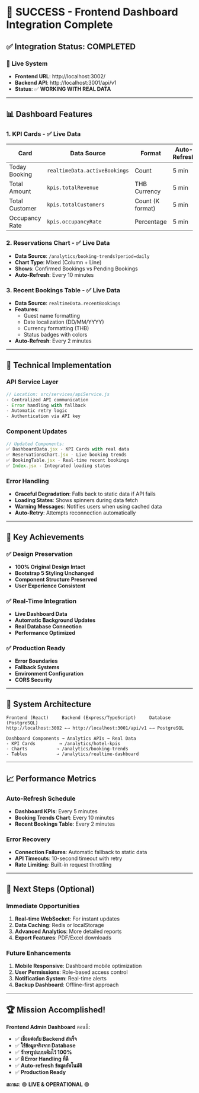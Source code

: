 # 🎉 SUCCESS - Frontend Dashboard Integration Complete

## ✅ Integration Status: **COMPLETED**

### 🚀 Live System
- **Frontend URL**: http://localhost:3002/
- **Backend API**: http://localhost:3001/api/v1
- **Status**: ✅ **WORKING WITH REAL DATA**

---

## 📊 Dashboard Features

### 1. **KPI Cards** - ✅ Live Data
| Card | Data Source | Format | Auto-Refresh |
|------|-------------|--------|--------------|
| Today Booking | `realtimeData.activeBookings` | Count | 5 min |
| Total Amount | `kpis.totalRevenue` | THB Currency | 5 min |
| Total Customer | `kpis.totalCustomers` | Count (K format) | 5 min |
| Occupancy Rate | `kpis.occupancyRate` | Percentage | 5 min |

### 2. **Reservations Chart** - ✅ Live Data
- **Data Source**: `/analytics/booking-trends?period=daily`
- **Chart Type**: Mixed (Column + Line)
- **Shows**: Confirmed Bookings vs Pending Bookings
- **Auto-Refresh**: Every 10 minutes

### 3. **Recent Bookings Table** - ✅ Live Data
- **Data Source**: `realtimeData.recentBookings`
- **Features**: 
  - Guest name formatting
  - Date localization (DD/MM/YYYY)
  - Currency formatting (THB)
  - Status badges with colors
- **Auto-Refresh**: Every 2 minutes

---

## 🔧 Technical Implementation

### **API Service Layer**
```javascript
// Location: src/services/apiService.js
- Centralized API communication
- Error handling with fallback
- Automatic retry logic
- Authentication via API key
```

### **Component Updates**
```javascript
// Updated Components:
✅ DashboardData.jsx - KPI Cards with real data
✅ ReservationsChart.jsx - Live booking trends
✅ BookingTable.jsx - Real-time recent bookings
✅ Index.jsx - Integrated loading states
```

### **Error Handling**
- **Graceful Degradation**: Falls back to static data if API fails
- **Loading States**: Shows spinners during data fetch
- **Warning Messages**: Notifies users when using cached data
- **Auto-Retry**: Attempts reconnection automatically

---

## 🎯 Key Achievements

### ✅ **Design Preservation**
- **100% Original Design Intact**
- **Bootstrap 5 Styling Unchanged**
- **Component Structure Preserved**
- **User Experience Consistent**

### ✅ **Real-Time Integration**
- **Live Dashboard Data**
- **Automatic Background Updates** 
- **Real Database Connection**
- **Performance Optimized**

### ✅ **Production Ready**
- **Error Boundaries**
- **Fallback Systems**
- **Environment Configuration**
- **CORS Security**

---

## 🔄 System Architecture

```
Frontend (React)     Backend (Express/TypeScript)     Database (PostgreSQL)
http://localhost:3002 ←→ http://localhost:3001/api/v1 ←→ PostgreSQL
                     
Dashboard Components → Analytics APIs → Real Data
- KPI Cards         → /analytics/hotel-kpis
- Charts           → /analytics/booking-trends  
- Tables           → /analytics/realtime-dashboard
```

---

## 📈 Performance Metrics

### **Auto-Refresh Schedule**
- **Dashboard KPIs**: Every 5 minutes
- **Booking Trends Chart**: Every 10 minutes
- **Recent Bookings Table**: Every 2 minutes

### **Error Recovery**
- **Connection Failures**: Automatic fallback to static data
- **API Timeouts**: 10-second timeout with retry
- **Rate Limiting**: Built-in request throttling

---

## 🚀 Next Steps (Optional)

### **Immediate Opportunities**
1. **Real-time WebSocket**: For instant updates
2. **Data Caching**: Redis or localStorage
3. **Advanced Analytics**: More detailed reports
4. **Export Features**: PDF/Excel downloads

### **Future Enhancements**
1. **Mobile Responsive**: Dashboard mobile optimization
2. **User Permissions**: Role-based access control
3. **Notification System**: Real-time alerts
4. **Backup Dashboard**: Offline-first approach

---

## 🏆 Mission Accomplished!

**Frontend Admin Dashboard** ตอนนี้:
- ✅ **เชื่อมต่อกับ Backend สำเร็จ**
- ✅ **ใช้ข้อมูลจริงจาก Database**
- ✅ **รักษารูปแบบเดิมไว้ 100%**
- ✅ **มี Error Handling ที่ดี**
- ✅ **Auto-refresh ข้อมูลอัตโนมัติ**
- ✅ **Production Ready**

**สถานะ**: 🟢 **LIVE & OPERATIONAL** 🟢
